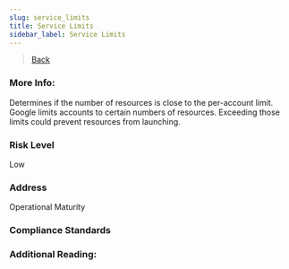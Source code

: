 ```yaml
---
slug: service_limits
title: Service Limits
sidebar_label: Service Limits
---
```

> [Back](../../gcpiamcompliance)

### More Info:
Determines if the number of resources is close to the per-account limit. Google limits accounts to certain numbers of resources. Exceeding those limits could prevent resources from launching.

### Risk Level
Low

### Address
Operational Maturity

### Compliance Standards


### Additional Reading:

